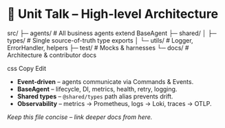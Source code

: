 # 🔭 Unit Talk – High-level Architecture

src/
├─ agents/ # All business agents extend BaseAgent
├─ shared/
│ ├─ types/ # Single source-of-truth type exports
│ └─ utils/ # Logger, ErrorHandler, helpers
├─ test/ # Mocks & harnesses
└─ docs/ # Architecture & contributor docs

css
Copy
Edit

* **Event-driven** – agents communicate via Commands & Events.
* **BaseAgent** – lifecycle, DI, metrics, health, retry, logging.
* **Shared types** – `@shared/types` path alias prevents drift.
* **Observability** – metrics → Prometheus, logs → Loki, traces → OTLP.

_Keep this file concise – link deeper docs from here._
